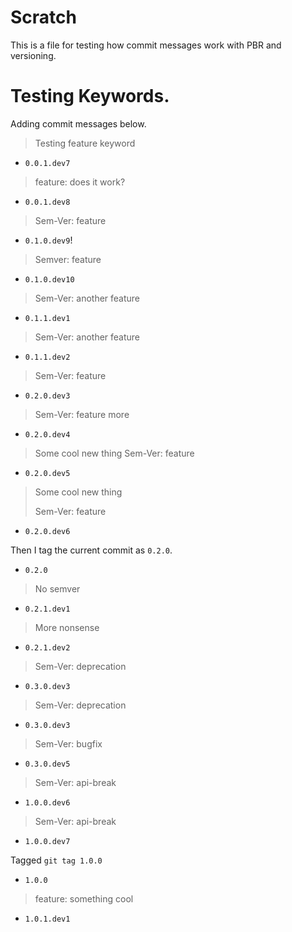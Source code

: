 # Scratch

This is a file for testing how commit messages work
with PBR and versioning.

# Testing Keywords.

Adding commit messages below.

> Testing feature keyword
- `0.0.1.dev7`

> feature: does it work?
- `0.0.1.dev8`

> Sem-Ver: feature
- `0.1.0.dev9`!

> Semver: feature
- `0.1.0.dev10`

> Sem-Ver: another feature
- `0.1.1.dev1`

> Sem-Ver: another feature
- `0.1.1.dev2`

> Sem-Ver: feature
- `0.2.0.dev3`

> Sem-Ver: feature more
- `0.2.0.dev4`

> Some cool new thing
> Sem-Ver: feature
- `0.2.0.dev5`

> Some cool new thing
>
> Sem-Ver: feature
- `0.2.0.dev6`

Then I tag the current commit as `0.2.0`.
- `0.2.0`

> No semver
- `0.2.1.dev1`

> More nonsense
- `0.2.1.dev2`

> Sem-Ver: deprecation
- `0.3.0.dev3`

> Sem-Ver: deprecation
- `0.3.0.dev3`

> Sem-Ver: bugfix
- `0.3.0.dev5`

> Sem-Ver: api-break
- `1.0.0.dev6`

> Sem-Ver: api-break
- `1.0.0.dev7`

Tagged `git tag 1.0.0`
- `1.0.0`

> feature: something cool
- `1.0.1.dev1`





